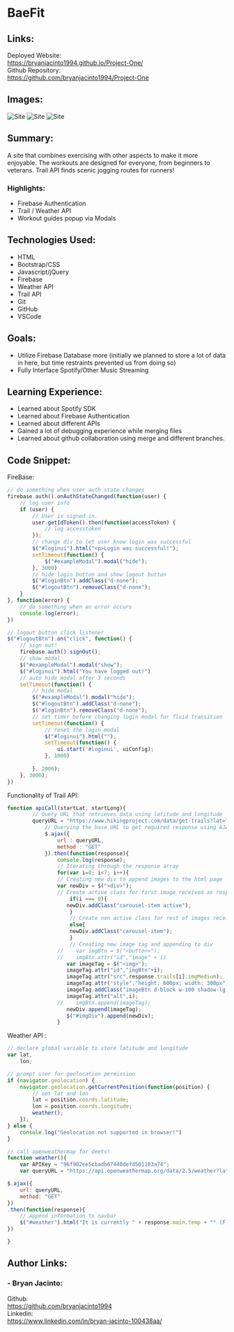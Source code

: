 # BaeFit

## Links:
Deployed Website: <br> https://bryanjacinto1994.github.io/Project-One/
<br>
Github Repository: <br> https://github.com/bryanjacinto1994/Project-One
## Images:

![Site](assets/images/BaeFitHome.png)
![Site](assets/images/BaeFitWorkout.png)
![Site](assets/images/BaeFitTrails.png)


## Summary:
A site that combines exercising with other aspects to make it more enjoyable. The workouts are designed for everyone, from beginners to veterans. Trail API finds scenic jogging routes for runners!

### **Highlights:**
- Firebase Authentication
- Trail / Weather API
- Workout guides popup via Modals



## Technologies Used:
- HTML
- Bootstrap/CSS
- Javascript/jQuery
- Firebase
- Weather API
- Trail API
- Git
- GitHub
- VSCode

## Goals:
- Utilize Firebase Database more (initially we planned to store a lot of data in here, but time restraints prevented us from doing so)
- Fully Interface Spotify/Other Music Streaming

## Learning Experience:
- Learned about Spotify SDK
- Learned about Firebase Authentication
- Learned about different APIs
- Gained a lot of debugging experience while merging files
- Learned about github collaboration using merge and different branches.


## Code Snippet:

FireBase:
```javascript
// do something when user auth state changes
firebase.auth().onAuthStateChanged(function(user) {
    // log user info
    if (user) {
        // User is signed in.
        user.getIdToken().then(function(accessToken) {
            // log accesstoken
        });
        // change div to let user know login was successful
        $("#loginui").html("<p>Login was successful!");
        setTimeout(function() {
            $("#exampleModal").modal("hide");
        }, 3000)
        // hide login button and show logout button
        $("#loginBtn").addClass("d-none");
        $("#logoutBtn").removeClass("d-none");
    }
}, function(error) {
    // do something when an error occurs
    console.log(error);
})

// logout button click listener
$("#logoutBtn").on("click", function() {
    // sign out!
    firebase.auth().signOut();
    // show modal
    $("#exampleModal").modal("show");
    $("#loginui").html("You have logged out!")
    // auto hide modal after 3 seconds
    setTimeout(function() {
        // hide modal
        $("#exampleModal").modal("hide");
        $("#logoutBtn").addClass("d-none");
        $("#loginBtn").removeClass("d-none");
        // set timer before changing login modal for fluid transition
        setTimeout(function() {
            // reset the login modal
            $("#loginui").html("");
            setTimeout(function() {
                ui.start('#loginui', uiConfig);
            }, 1000)
            
        }, 2000);
    }, 3000);
})
```
 Functionality of Trail API:
```javascript
function apiCall(startLat, startLong){
        // Query URL that retrieves data using latitude and longitude
        queryURL = "https://www.hikingproject.com/data/get-trails?lat=" + startLat + "&lon=" + startLong + "&maxDistance=10&key=200595352-77e13f2d759dbcd29bbde8b635ba9b65";
            // Querying the base URL to get required response using AJAX method
            $.ajax({
                url : queryURL,
                method : "GET"
            }).then(function(response){
                console.log(response);
                // Iterating through the response array
                for(var i=0; i<7; i++){
                // Creating new div to append images to the html page
                var newDiv = $("<div>");
                // Create active class for first image received as response
                    if(i === 0){
                   newDiv.addClass("carousel-item active");
                    }
                    // Create non active class for rest of images received
                    else{
                    newDiv.addClass("carousel-item");
                    }
                    // Creating new image tag and appending to div
                //    var imgBtn = $("<button>");
                //    imgBtn.attr("id","image" + i)
                   var imageTag = $("<img>");
                   imageTag.attr("id","imgBtn"+i);
                   imageTag.attr("src",response.trails[i].imgMedium);
                   imageTag.attr("style","height: 600px; width: 300px");
                   imageTag.addClass("imageBtn d-block w-100 shadow-lg p-3 mb-5 bg-dark rounded");
                   imageTag.attr("alt",i);
                //    imgBtn.append(imageTag);
                   newDiv.append(imageTag);
                   $("#imgDiv").append(newDiv);
                }
```
Weather API :

```javascript
// declare global variable to store latitude and longitude
var lat,
    lon;

// prompt user for geolocation permission
if (navigator.geolocation) {
    navigator.geolocation.getCurrentPosition(function(position) {
        // set lat and lon
        lat = position.coords.latitude;
        lon = position.coords.longitude;
        weather();
    });
} else {
    console.log("Geolocation not supported in browser!")
}

// call openweathermap for deets!
function weather(){
    var APIKey = "96f902ee5cbadb67440defd501103a74";
    var queryURL = "https://api.openweathermap.org/data/2.5/weather?lat=" + lat + "&lon=" + lon + "&units=imperial&appid=" + APIKey;

$.ajax({
    url: queryURL,
    method: "GET"
})
.then(function(response){
    // append information to navbar
    $("#weather").html("It is currently " + response.main.temp + "° (F) in " + response.name)    
})

}
```

## Author Links: 
### - Bryan Jacinto: <br>
Github: <br> https://github.com/bryanjacinto1994 <br>
Linkedin: <br> https://www.linkedin.com/in/bryan-jacinto-100438aa/

